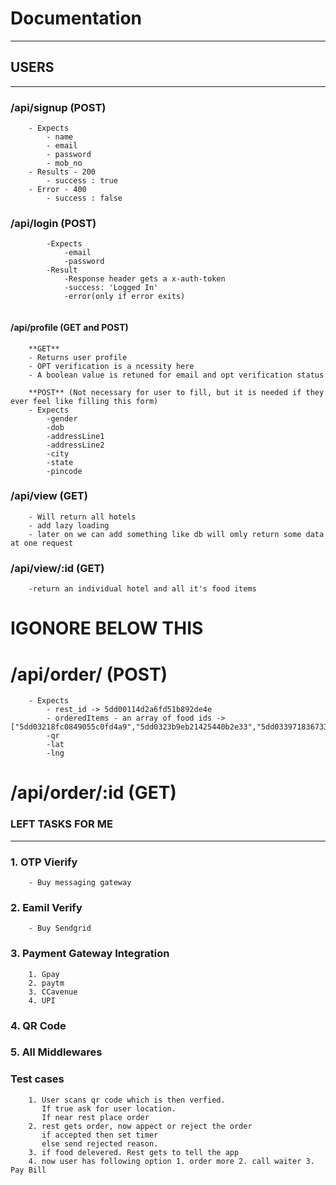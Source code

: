 
# Documentation
---
## USERS
---
### /api/signup (POST)
```
    - Expects
        - name
        - email
        - password
        - mob_no
    - Results - 200
        - success : true
    - Error - 400
        - success : false

```
### /api/login (POST)
```
        -Expects
            -email
            -password
        -Result
            -Response header gets a x-auth-token
            -success: 'Logged In'
            -error(only if error exits)
    
```
#### /api/profile (GET and POST)
```
    **GET**
    - Returns user profile
    - OPT verification is a ncessity here
    - A boolean value is retuned for email and opt verification status

    **POST** (Not necessary for user to fill, but it is needed if they ever feel like filling this form)
    - Expects
        -gender
        -dob
        -addressLine1
        -addressLine2
        -city
        -state
        -pincode

```

### /api/view (GET)
```
    - Will return all hotels
    - add lazy loading
    - later on we can add something like db will omly return some data at one request
```

### /api/view/:id (GET)

```
    -return an individual hotel and all it's food items

```


# IGONORE BELOW THIS


# /api/order/ (POST)
```
    - Expects
        - rest_id -> 5dd00114d2a6fd51b892de4e
        - orderedItems - an array of food ids -> ["5dd03218fc0849055c0fd4a9","5dd0323b9eb21425440b2e33","5dd0339718367334c4114d04","5dd033a618367334c4114d05"]
        -qr
        -lat
        -lng
```

# /api/order/:id (GET)




### LEFT TASKS FOR ME
---
### 1. OTP Vierify
```
    - Buy messaging gateway
```
### 2. Eamil Verify
```
    - Buy Sendgrid
```
### 3. Payment Gateway Integration
```
    1. Gpay
    2. paytm
    3. CCavenue
    4. UPI
```
### 4. QR Code
### 5. All Middlewares
### Test cases


```
    1. User scans qr code which is then verfied. 
       If true ask for user location. 
       If near rest place order
    2. rest gets order, now appect or reject the order
       if accepted then set timer
       else send rejected reason.
    3. if food delevered. Rest gets to tell the app
    4. now user has following option 1. order more 2. call waiter 3. Pay Bill

```